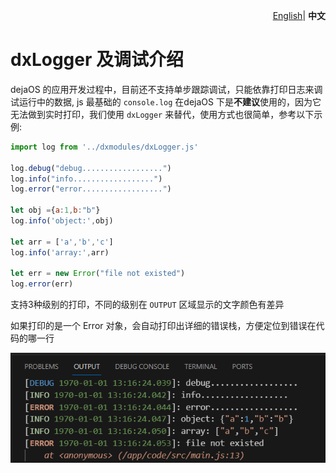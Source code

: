 <p align="right">
    <a href="./lvgl.md">English</a>| <b>中文</b>
</p>

# dxLogger 及调试介绍
dejaOS 的应用开发过程中，目前还不支持单步跟踪调试，只能依靠打印日志来调试运行中的数据, js 最基础的 `console.log` 在dejaOS 下是**不建议**使用的，因为它无法做到实时打印，我们使用 `dxLogger` 来替代，使用方式也很简单，参考以下示例:
``` js
import log from '../dxmodules/dxLogger.js'

log.debug("debug..................")
log.info("info..................")
log.error("error..................")

let obj ={a:1,b:"b"}
log.info('object:',obj)

let arr = ['a','b','c']
log.info('array:',arr)

let err = new Error("file not existed")
log.error(err)
```

支持3种级别的打印，不同的级别在 `OUTPUT` 区域显示的文字颜色有差异

如果打印的是一个 Error 对象，会自动打印出详细的错误栈，方便定位到错误在代码的哪一行

![alt text](image/logger.png)
